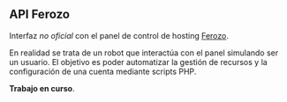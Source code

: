 ## API Ferozo

Interfaz *no oficial* con el panel de control de hosting [Ferozo](https://ferozo.com).

En realidad se trata de un robot que interactúa con el panel simulando ser un usuario. El objetivo es poder automatizar la gestión de recursos y la configuración de una cuenta mediante scripts PHP.

**Trabajo en curso**.